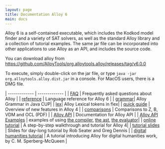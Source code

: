 ```yaml
---
layout: page
title: Documentation Alloy 6
main: docs
---
```


Alloy 6 is a self-contained executable, which includes the Kodkod model finder and a variety of SAT solvers, 
as well as the standard Alloy library and a collection of tutorial examples. The same jar file can be incorporated 
into other applications to use Alloy as an API, and includes the source code.

You can download alloy from https://github.com/AlloyTools/org.alloytools.alloy/releases/tag/v6.0.0

To execute, simply double-click on the jar file, or type `java -jar org.alloytools.alloy.dist.jar` in a console. For MacOS users, there is a DMG file.

| ------------- | ------------- |
| [FAQ](/faq/faq.html)  | Frequently asked questions about Alloy |
| [reference](spec.html) | Language reference for Alloy 6 |
| [grammar](https://github.com/AlloyTools/org.alloytools.alloy/blob/master/org.alloytools.alloy.core/parser/Alloy.cup)| Alloy Grammar in Java CUP|
| [lex](https://github.com/AlloyTools/org.alloytools.alloy/blob/master/org.alloytools.alloy.core/parser/Alloy.flex)| Alloy Lexical tokens in flex|
| [quick guide](quickguide) | Overview of new features in Alloy 4 |
| [comparisons](download/comparisons.pdf) | Comparisons to Z, B, VDM and OCL (PDF) |
| [Alloy API](documentation/alloy-api/index.html) | Documentation for Alloy API |
| [Alloy API Examples](documentation/alloy-api-examples.html) | examples of using [the compiler](code/ExampleUsingTheCompiler.java.html), [the ast](code/ExampleUsingTheAPI.java.html), [the evaluator](code/EvaluatorExample.java.html)|
| [online tutorial](tutorials/online) | A step-by-step walkthrough and tutorial for Alloy 4|
| [tutorial slides](tutorials/day-course) | Slides for day-long tutorial by Rob Seater and Greg Dennis |
| [digital humanities tutorial](http://blackmesatech.com/2013/07/alloy/) | A tutorial introducing Alloy for digital humanities work, by C. M. Sperberg-McQueen |
